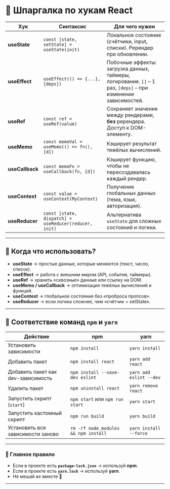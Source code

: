 # 🚀 Шпаргалка по хукам React

| Хук          | Синтаксис                                   | Для чего нужен                                                                 |
|--------------|---------------------------------------------|--------------------------------------------------------------------------------|
| **useState** | `const [state, setState] = useState(init)` | Локальное состояние (счётчики, input, списки). Ререндер при обновлении.        |
| **useEffect**| `useEffect(() => {...}, [deps])`           | Побочные эффекты: загрузка данных, таймеры, логирование. `[]` – 1 раз, `[deps]` – при изменении зависимостей. |
| **useRef**   | `const ref = useRef(value)`                | Сохраняет значение между рендерами, **без** ререндера. Доступ к DOM-элементу.  |
| **useMemo**  | `const memoVal = useMemo(() => fn(), [d])` | Кэширует результат тяжёлых вычислений.                                         |
| **useCallback** | `const memoFn = useCallback(fn, [d])`   | Кэширует функцию, чтобы не пересоздавалась каждый рендер.                      |
| **useContext** | `const value = useContext(MyContext)`     | Получение глобальных данных (тема, язык, авторизация).                         |
| **useReducer** | `const [state, dispatch] = useReducer(reducer, init)` | Альтернатива `useState` для сложных состояний и логики.                        |

---

## 🧠 Когда что использовать?
- **useState** → простые данные, которые меняются (текст, число, список).  
- **useEffect** → работа с внешним миром (API, события, таймеры).  
- **useRef** → хранить «сквозные» данные или ссылку на DOM.  
- **useMemo / useCallback** → оптимизация тяжёлых вычислений и функций.  
- **useContext** → глобальное состояние без «проброса пропсов».  
- **useReducer** → если логика сложнее, чем «счётчик + setState».  

---

## 📌 Соответствие команд `npm` и `yarn`

| Действие                          | npm                                    | yarn                       |
|-----------------------------------|----------------------------------------|----------------------------|
| Установить зависимости            | `npm install`                          | `yarn install`             |
| Добавить пакет                    | `npm install react`                    | `yarn add react`           |
| Добавить пакет как dev-зависимость| `npm install --save-dev eslint`        | `yarn add eslint --dev`    |
| Удалить пакет                     | `npm uninstall react`                  | `yarn remove react`        |
| Запустить скрипт (`start`)        | `npm start` или `npm run start`        | `yarn start`               |
| Запустить кастомный скрипт        | `npm run build`                        | `yarn build`               |
| Установить все зависимости заново | `rm -rf node_modules && npm install`   | `yarn install --force`     |

---

### 🔑 Главное правило
- Если в проекте есть **`package-lock.json`** → используй **npm**.  
- Если в проекте есть **`yarn.lock`** → используй **yarn**.  
- Не мешай их вместе 🚫

---



